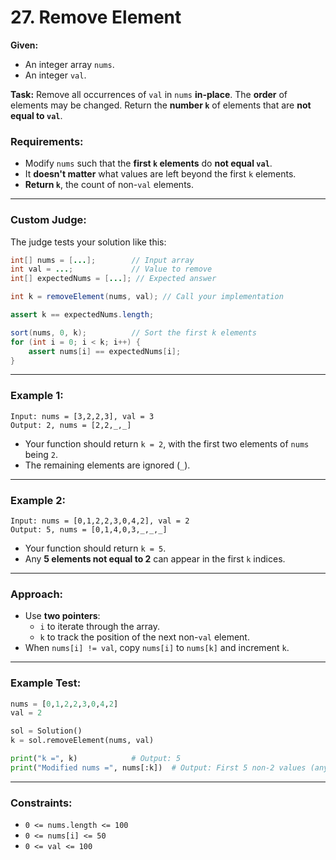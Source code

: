 
# 27. Remove Element 

**Given:**
- An integer array `nums`.
- An integer `val`.

**Task:**
Remove all occurrences of `val` in `nums` **in-place**. The **order** of elements may be changed. Return the **number `k`** of elements that are **not equal to `val`**.

###  Requirements:
- Modify `nums` such that the **first `k` elements** do **not equal `val`**.
- It **doesn't matter** what values are left beyond the first `k` elements.
- **Return `k`**, the count of non-`val` elements.

---

###  Custom Judge:

The judge tests your solution like this:

```java
int[] nums = [...];        // Input array
int val = ...;             // Value to remove
int[] expectedNums = [...]; // Expected answer

int k = removeElement(nums, val); // Call your implementation

assert k == expectedNums.length;

sort(nums, 0, k);          // Sort the first k elements
for (int i = 0; i < k; i++) {
    assert nums[i] == expectedNums[i];
}
```

---

###  Example 1:

```
Input: nums = [3,2,2,3], val = 3  
Output: 2, nums = [2,2,_,_]
```

- Your function should return `k = 2`, with the first two elements of `nums` being `2`.
- The remaining elements are ignored (`_`).

---

###  Example 2:

```
Input: nums = [0,1,2,2,3,0,4,2], val = 2  
Output: 5, nums = [0,1,4,0,3,_,_,_]
```

- Your function should return `k = 5`.
- Any **5 elements not equal to 2** can appear in the first `k` indices.

---

###  Approach:

- Use **two pointers**:
  - `i` to iterate through the array.
  - `k` to track the position of the next non-`val` element.
- When `nums[i] != val`, copy `nums[i]` to `nums[k]` and increment `k`.


---

###  Example Test:

```python
nums = [0,1,2,2,3,0,4,2]
val = 2

sol = Solution()
k = sol.removeElement(nums, val)

print("k =", k)            # Output: 5
print("Modified nums =", nums[:k])  # Output: First 5 non-2 values (any order)
```

---

###  Constraints:

- `0 <= nums.length <= 100`
- `0 <= nums[i] <= 50`
- `0 <= val <= 100`
